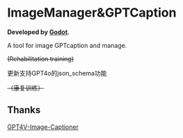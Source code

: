 # ImageManager&GPTCaption

**Developed by [Godot](https://godotengine.org/).**  

A tool for image GPTcaption and manage.  

~~(Rehabilitation training)~~  

更新支持GPT4o的json_schema功能  

~~（康复训练）~~  

## Thanks  
[GPT4V-Image-Captioner](https://github.com/jiayev/GPT4V-Image-Captioner)
